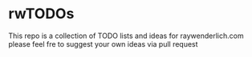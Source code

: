 # rwTODOs

This repo is a collection of TODO lists and ideas for raywenderlich.com
please feel fre to suggest your own ideas via pull request
